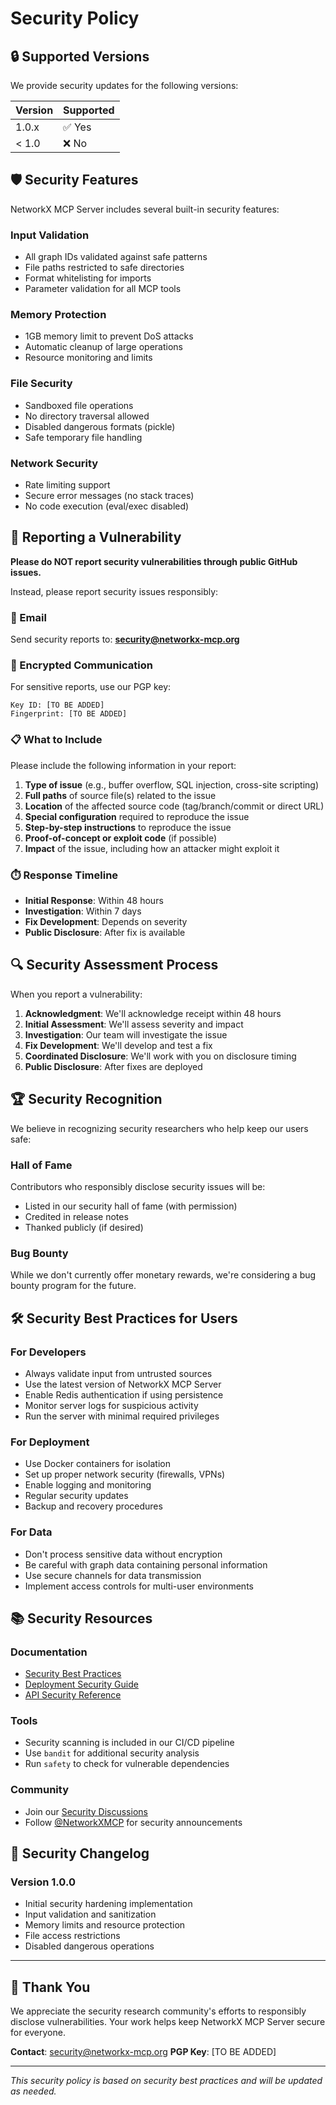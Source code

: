 # Security Policy

## 🔒 Supported Versions

We provide security updates for the following versions:

| Version | Supported          |
| ------- | ------------------ |
| 1.0.x   | ✅ Yes             |
| < 1.0   | ❌ No              |

## 🛡️ Security Features

NetworkX MCP Server includes several built-in security features:

### Input Validation
- All graph IDs validated against safe patterns
- File paths restricted to safe directories
- Format whitelisting for imports
- Parameter validation for all MCP tools

### Memory Protection
- 1GB memory limit to prevent DoS attacks
- Automatic cleanup of large operations
- Resource monitoring and limits

### File Security
- Sandboxed file operations
- No directory traversal allowed
- Disabled dangerous formats (pickle)
- Safe temporary file handling

### Network Security
- Rate limiting support
- Secure error messages (no stack traces)
- No code execution (eval/exec disabled)

## 🚨 Reporting a Vulnerability

**Please do NOT report security vulnerabilities through public GitHub issues.**

Instead, please report security issues responsibly:

### 📧 Email
Send security reports to: **security@networkx-mcp.org**

### 🔐 Encrypted Communication
For sensitive reports, use our PGP key:
```
Key ID: [TO BE ADDED]
Fingerprint: [TO BE ADDED]
```

### 📋 What to Include

Please include the following information in your report:

1. **Type of issue** (e.g., buffer overflow, SQL injection, cross-site scripting)
2. **Full paths** of source file(s) related to the issue
3. **Location** of the affected source code (tag/branch/commit or direct URL)
4. **Special configuration** required to reproduce the issue
5. **Step-by-step instructions** to reproduce the issue
6. **Proof-of-concept or exploit code** (if possible)
7. **Impact** of the issue, including how an attacker might exploit it

### ⏱️ Response Timeline

- **Initial Response**: Within 48 hours
- **Investigation**: Within 7 days
- **Fix Development**: Depends on severity
- **Public Disclosure**: After fix is available

## 🔍 Security Assessment Process

When you report a vulnerability:

1. **Acknowledgment**: We'll acknowledge receipt within 48 hours
2. **Initial Assessment**: We'll assess severity and impact
3. **Investigation**: Our team will investigate the issue
4. **Fix Development**: We'll develop and test a fix
5. **Coordinated Disclosure**: We'll work with you on disclosure timing
6. **Public Disclosure**: After fixes are deployed

## 🏆 Security Recognition

We believe in recognizing security researchers who help keep our users safe:

### Hall of Fame
Contributors who responsibly disclose security issues will be:
- Listed in our security hall of fame (with permission)
- Credited in release notes
- Thanked publicly (if desired)

### Bug Bounty
While we don't currently offer monetary rewards, we're considering a bug bounty program for the future.

## 🛠️ Security Best Practices for Users

### For Developers
- Always validate input from untrusted sources
- Use the latest version of NetworkX MCP Server
- Enable Redis authentication if using persistence
- Monitor server logs for suspicious activity
- Run the server with minimal required privileges

### For Deployment
- Use Docker containers for isolation
- Set up proper network security (firewalls, VPNs)
- Enable logging and monitoring
- Regular security updates
- Backup and recovery procedures

### For Data
- Don't process sensitive data without encryption
- Be careful with graph data containing personal information
- Use secure channels for data transmission
- Implement access controls for multi-user environments

## 📚 Security Resources

### Documentation
- [Security Best Practices](docs/security-best-practices.md)
- [Deployment Security Guide](docs/deployment-security.md)
- [API Security Reference](docs/api-security.md)

### Tools
- Security scanning is included in our CI/CD pipeline
- Use `bandit` for additional security analysis
- Run `safety` to check for vulnerable dependencies

### Community
- Join our [Security Discussions](https://github.com/brightliu/networkx-mcp-server/discussions/categories/security)
- Follow [@NetworkXMCP](https://twitter.com/NetworkXMCP) for security announcements

## 📝 Security Changelog

### Version 1.0.0
- Initial security hardening implementation
- Input validation and sanitization
- Memory limits and resource protection
- File access restrictions
- Disabled dangerous operations

---

## 🤝 Thank You

We appreciate the security research community's efforts to responsibly disclose vulnerabilities. Your work helps keep NetworkX MCP Server secure for everyone.

**Contact**: security@networkx-mcp.org
**PGP Key**: [TO BE ADDED]

---

*This security policy is based on security best practices and will be updated as needed.*
